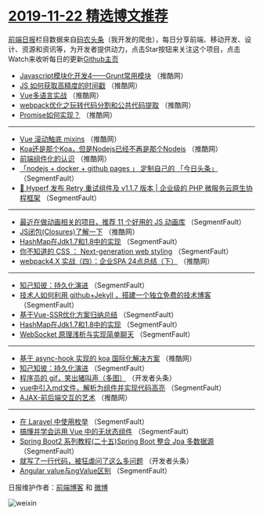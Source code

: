 # [2019-11-22 精选博文推荐](http://hao.caibaojian.com/date/2019/11/22)

[前端日报](http://caibaojian.com/c/news)栏目数据来自[码农头条](http://hao.caibaojian.com/)（我开发的爬虫），每日分享前端、移动开发、设计、资源和资讯等，为开发者提供动力，点击Star按钮来关注这个项目，点击Watch来收听每日的更新[Github主页](https://github.com/kujian/frontendDaily)
* [Javascript模块化开发4——Grunt常用模块](http://hao.caibaojian.com/131641.html) （推酷网）
* [JS 如何获取高精度的时间戳](http://hao.caibaojian.com/131642.html) （推酷网）
* [Vue多语言实战](http://hao.caibaojian.com/131624.html) （推酷网）
* [webpack优化之玩转代码分割和公共代码提取](http://hao.caibaojian.com/131636.html) （推酷网）
* [Promise如何实现？](http://hao.caibaojian.com/131617.html) （推酷网）

***
* [Vue 滚动触底 mixins](http://hao.caibaojian.com/131629.html) （推酷网）
* [Koa还是那个Koa，但是Nodejs已经不再是那个Nodejs](http://hao.caibaojian.com/131630.html) （推酷网）
* [前端组件化的认识](http://hao.caibaojian.com/131632.html) （推酷网）
* [「nodejs + docker + github pages 」 定制自己的 「今日头条」](http://hao.caibaojian.com/131597.html) （SegmentFault）
* [🚀 Hyperf 发布 Retry 重试组件及 v1.1.7 版本 | 企业级的 PHP 微服务云原生协程框架](http://hao.caibaojian.com/131608.html) （SegmentFault）

***
* [最近在做动画相关的项目，推荐 11 个好用的 JS 动画库](http://hao.caibaojian.com/131671.html) （SegmentFault）
* [JS闭包(Closures)了解一下](http://hao.caibaojian.com/131623.html) （推酷网）
* [HashMap在Jdk1.7和1.8中的实现](http://hao.caibaojian.com/131683.html) （SegmentFault）
* [你不知道的 CSS ： Next-generation web styling](http://hao.caibaojian.com/131598.html) （SegmentFault）
* [webpack4.X 实战（四）：企业SPA 24点总结（下）](http://hao.caibaojian.com/131634.html) （推酷网）

***
* [知己知彼：持久化演进](http://hao.caibaojian.com/131693.html) （SegmentFault）
* [技术人如何利用  github+Jekyll ，搭建一个独立免费的技术博客](http://hao.caibaojian.com/131609.html) （SegmentFault）
* [基于Vue-SSR优化方案归纳总结](http://hao.caibaojian.com/131672.html) （SegmentFault）
* [HashMap在Jdk1.7和1.8中的实现](http://hao.caibaojian.com/131682.html) （SegmentFault）
* [WebSocket 原理浅析与实现简单聊天](http://hao.caibaojian.com/131599.html) （SegmentFault）

***
* [基于 async-hook 实现的 koa 国际化解决方案](http://hao.caibaojian.com/131635.html) （推酷网）
* [知己知彼：持久化演进](http://hao.caibaojian.com/131694.html) （SegmentFault）
* [程序员的 gif，笑出猪叫声（多图）](http://hao.caibaojian.com/131610.html) （开发者头条）
* [vue中引入md文件，解析为组件并实现代码高亮](http://hao.caibaojian.com/131673.html) （SegmentFault）
* [AJAX-前后端交互的艺术](http://hao.caibaojian.com/131625.html) （推酷网）

***
* [在 Laravel 中使用枚举](http://hao.caibaojian.com/131684.html) （SegmentFault）
* [搞懂并学会运用 Vue 中的无状态组件](http://hao.caibaojian.com/131600.html) （SegmentFault）
* [Spring Boot2 系列教程(二十五)Spring Boot 整合 Jpa 多数据源](http://hao.caibaojian.com/131695.html) （SegmentFault）
* [就写了一行代码，被狂虐问了这么多问题](http://hao.caibaojian.com/131611.html) （开发者头条）
* [Angular  value与ngValue区别](http://hao.caibaojian.com/131674.html) （SegmentFault）

日报维护作者：[前端博客](http://caibaojian.com/) 和 [微博](http://caibaojian.com/go/weibo)

![weixin](https://user-images.githubusercontent.com/3055447/38468989-651132ac-3b80-11e8-8e6b-15122322a9d7.png)